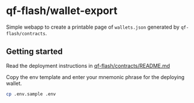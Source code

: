 # qf-flash/wallet-export

Simple webapp to create a printable page of `wallets.json` generated by `qf-flash/contracts`.

## Getting started

Read the deployment instructions in [qf-flash/contracts/README.md](../contracts/README.md#create-wallets)

Copy the env template and enter your mnemonic phrase for the deploying wallet.

```sh
cp .env.sample .env
```

